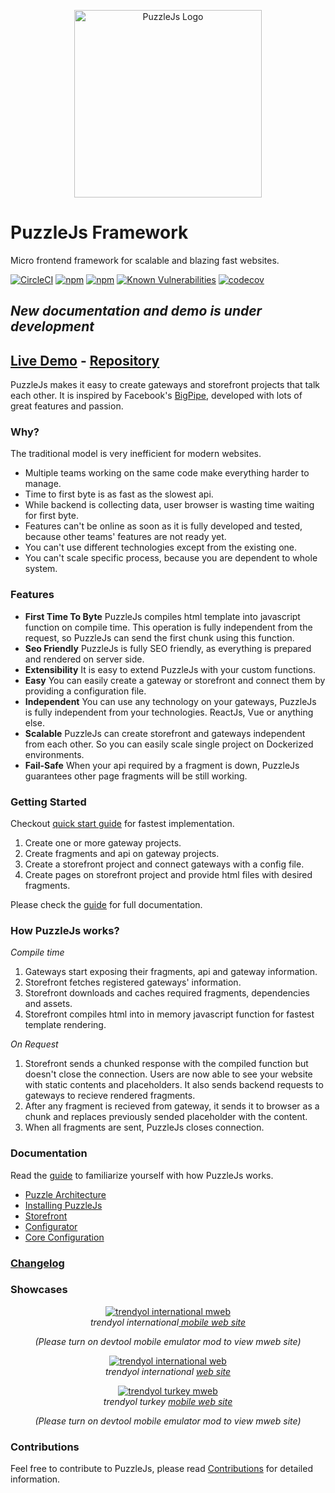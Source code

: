 <p align="center">
<img src="https://image.ibb.co/jM29on/puzzlelogo.png" alt="PuzzleJs Logo" width="300" />
</p>

# PuzzleJs Framework
Micro frontend framework for scalable and blazing fast websites.

[![CircleCI](https://circleci.com/gh/puzzle-js/puzzle-js/tree/master.svg?style=svg)](https://circleci.com/gh/puzzle-js/puzzle-js/tree/master) 
[![npm](https://img.shields.io/npm/dt/puzzle-microfrontends.svg)](https://www.npmjs.com/package/@puzzle-js/core) 
[![npm](https://img.shields.io/npm/v/puzzle-microfrontends.svg)](https://www.npmjs.com/package/@puzzle-js/core) 
[![Known Vulnerabilities](https://snyk.io/test/github/puzzle-js/puzzle-js/badge.svg)](https://snyk.io/test/github/puzzle-js/puzzle-js)
[![codecov](https://codecov.io/gh/puzzle-js/puzzle-js/branch/master/graph/badge.svg)](https://codecov.io/gh/puzzle-js/puzzle-js) 

## *New documentation and demo is under development*

## [Live Demo](http://178.128.201.193:4444/) - [Repository](https://github.com/puzzle-js/PuzzleJs-Demo)

PuzzleJs makes it easy to create gateways and storefront projects that talk each other. It is inspired by Facebook's [BigPipe](https://www.facebook.com/notes/facebook-engineering/bigpipe-pipelining-web-pages-for-high-performance/389414033919/), developed with lots of great features and passion.

### Why?
The traditional model is very inefficient for modern websites.
* Multiple teams working on the same code make everything harder to manage.
* Time to first byte is as fast as the slowest api.
* While backend is collecting data, user browser is wasting time waiting for first byte.
* Features can't be online as soon as it is fully developed and tested, because other teams' features are not ready yet.
* You can't use different technologies except from the existing one.
* You can't scale specific process, because you are dependent to whole system.

### Features
* **First Time To Byte** PuzzleJs compiles html template into javascript function on compile time. This operation is fully independent from the request, so PuzzleJs can send the first chunk using this function.
* **Seo Friendly** PuzzleJs is fully SEO friendly, as everything is prepared and rendered on server side.
* **Extensibility** It is easy to extend PuzzleJs with your custom functions.
* **Easy** You can easily create a gateway or storefront and connect them by providing a configuration file.
* **Independent** You can use any technology on your gateways, PuzzleJs is fully independent from your technologies. ReactJs, Vue or anything else.
* **Scalable** PuzzleJs can create storefront and gateways independent from each other. So you can easily scale single project on Dockerized environments.
* **Fail-Safe** When your api required by a fragment is down, PuzzleJs guarantees other page fragments will be still working.

### Getting Started

Checkout [quick start guide](./docs/quick.md) for fastest implementation.

 1. Create one or more gateway projects.
 2. Create fragments and api on gateway projects.
 3. Create a storefront project and connect gateways with a config file.
 4. Create pages on storefront project and provide html files with desired fragments.

Please check the [guide](./docs/guide.md) for full documentation.

### How PuzzleJs works?

*Compile time*
1. Gateways start exposing their fragments, api and gateway information.
2. Storefront fetches registered gateways' information.
3. Storefront downloads and caches required fragments, dependencies and assets.
4. Storefront compiles html into in memory javascript function for fastest template rendering.

*On Request*
1. Storefront sends a chunked response with the compiled function but doesn't close the connection. Users are now able to see your website with static contents and placeholders. It also sends backend requests to gateways to recieve rendered fragments.
2. After any fragment is recieved from gateway, it sends it to browser as a chunk and replaces previously sended placeholder with the content.
3. When all fragments are sent, PuzzleJs closes connection.

### Documentation
Read the [guide](./docs/guide.md) to familiarize yourself with how PuzzleJs works.

* [Puzzle Architecture](./docs/guide.md#architecture)
* [Installing PuzzleJs](./docs/guide.md#installing-puzzlejs)
* [Storefront](./docs/guide.md#storefront)
* [Configurator](./docs/guide.md#configurator)
* [Core Configuration](./docs/guide.md#core-configuration)

### [Changelog](./CHANGELOG.md)

### Showcases

<p align="center">
	<a href="#">
		<img alt="trendyol international mweb" src="https://user-images.githubusercontent.com/32804505/196795499-17e7132f-9646-41c3-9296-8cc8d076ecb2.png">
		<br>
	</a>
	<em>
	<span>trendyol international<a href="https://www.trendyol.com/de"> mobile web site</a> <p align="center">(Please turn on devtool mobile emulator mod to view mweb site)</p></span>
	</em>		
</p>

<p align="center">
	<a href="#">
		<img alt="trendyol international web" src="https://user-images.githubusercontent.com/32804505/196795543-2c3449e6-d0d1-418f-963b-9d03f9e9a9aa.png">
		<br>
	</a>
	<em>
	<span>trendyol international <a href="https://www.trendyol.com/de"> web site</a></span>
	</em>		
</p>

<p align="center">
	<a href="#">
		<img alt="trendyol turkey mweb" src="https://user-images.githubusercontent.com/32804505/196795524-0ca97ab8-0da5-4e5c-846c-50eab77af131.png">
		<br>
	</a>
	<em>
	<span>trendyol turkey <a href="https://www.trendyol.com"> mobile web site</a> <p align="center">(Please turn on devtool mobile emulator mod to view mweb site)</p></span>
	</em>		
</p>



### Contributions
Feel free to contribute to PuzzleJs, please read [Contributions](./docs/contributions.md) for detailed information.
